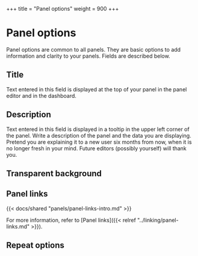 +++
title = "Panel options"
weight = 900
+++

# Panel options

Panel options are common to all panels. They are basic options to add information and clarity to your panels. Fields are described below.

## Title

Text entered in this field is displayed at the top of your panel in the panel editor and in the dashboard.

## Description

Text entered in this field is displayed in a tooltip in the upper left corner of the panel. Write a description of the panel and the data you are displaying. Pretend you are explaining it to a new user six months from now, when it is no longer fresh in your mind. Future editors (possibly yourself) will thank you.

## Transparent background


## Panel links

{{< docs/shared "panels/panel-links-intro.md" >}}

For more information, refer to [Panel links]({{< relref "../linking/panel-links.md" >}}).

## Repeat options

